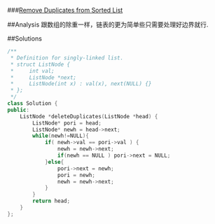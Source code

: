###[Remove Duplicates from Sorted List][qurl]

##Analysis
跟数组的除重一样，链表的更为简单些只需要处理好边界就行.

##Solutions
```c++
/**
 * Definition for singly-linked list.
 * struct ListNode {
 *     int val;
 *     ListNode *next;
 *     ListNode(int x) : val(x), next(NULL) {}
 * };
 */
class Solution {
public:
    ListNode *deleteDuplicates(ListNode *head) {
        ListNode* pori = head;
        ListNode* newh = head->next;
        while(newh!=NULL){
            if( newh->val == pori->val ) {
                newh = newh->next;
                if(newh == NULL ) pori->next = NULL;
            }else{
                pori->next = newh;
                pori = newh;
                newh = newh->next;
            }
        }
        return head;
    }
};
```

[qurl]:https://oj.leetcode.com/problems/remove-duplicates-from-sorted-list/
